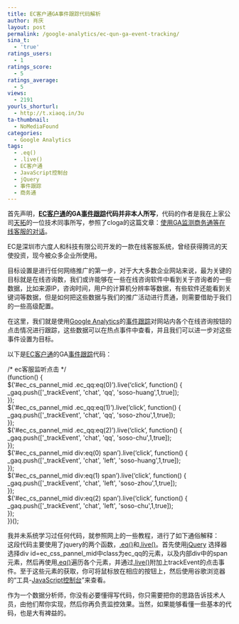 ```yaml
---
title: EC客户通GA事件跟踪代码解析
author: 肖庆
layout: post
permalink: /google-analytics/ec-qun-ga-event-tracking/
sina_t:
  - 'true'
ratings_users:
  - 1
ratings_score:
  - 5
ratings_average:
  - 5
views:
  - 2191
yourls_shorturl:
  - http://t.xiaoq.in/3u
ta-thumbnail:
  - NoMediaFound
categories:
  - Google Analytics
tags:
  - .eq()
  - .live()
  - EC客户通
  - JavaScript控制台
  - jQuery
  - 事件跟踪
  - 商务通
---
```

首先声明，**<span class='wp_keywordlink_affiliate'><a href="https://xiaoq.in/tag/ec%e5%ae%a2%e6%88%b7%e9%80%9a/" title="查看EC客户通中的全部文章" target="_blank">EC客户通</a></span>的GA<span class='wp_keywordlink_affiliate'><a href="https://xiaoq.in/tag/%e4%ba%8b%e4%bb%b6%e8%b7%9f%e8%b8%aa/" title="查看事件跟踪中的全部文章" target="_blank">事件跟踪</a></span>代码并非本人所写**，代码的作者是我在上家公司<a href="http://www.teamtopseo.com/" title="天拓SEO" target="_blank">天拓</a>的一位技术同事所写，参照了cloga的这篇文章：<a href="http://www.cloga.info/archives/1446.html" title="使用GA监测商务通等在线客服的对话" target="_blank">使用GA监测商务通等在线客服的对话</a>。

EC是深圳市六度人和科技有限公司开发的一款在线客服系统，曾经获得腾讯的天使投资，现今被众多企业所使用。

目标设置是进行任何网络推广的第一步，对于大大多数企业网站来说，最为关键的目标就是在线咨询数，我们或许能够在一些在线咨询软件中看到关于咨询者的一些数据，比如来源IP，咨询时间，用户的计算机分辨率等数据，有些软件还能看到关键词等数据，但是如何把这些数据与我们的推广活动进行贯通，则需要借助于我们的一些高级配置。

在这里，我们就是使用<span class='wp_keywordlink'><a href="https://xiaoq.in/google-analytics/" title="Google Analytics" target="_blank">Google Analytics</a></span>的<span class='wp_keywordlink_affiliate'><a href="https://xiaoq.in/tag/%e4%ba%8b%e4%bb%b6%e8%b7%9f%e8%b8%aa/" title="查看事件跟踪中的全部文章" target="_blank">事件跟踪</a></span>对网站内各个在线咨询按钮的点击情况进行跟踪，这些数据可以在热点事件中查看，并且我们可以进一步对这些事件设置为目标。

以下是<span class='wp_keywordlink_affiliate'><a href="https://xiaoq.in/tag/ec%e5%ae%a2%e6%88%b7%e9%80%9a/" title="查看EC客户通中的全部文章" target="_blank">EC客户通</a></span>的GA<span class='wp_keywordlink_affiliate'><a href="https://xiaoq.in/tag/%e4%ba%8b%e4%bb%b6%e8%b7%9f%e8%b8%aa/" title="查看事件跟踪中的全部文章" target="_blank">事件跟踪</a></span>代码：

/\* ec客服监听点击 \*/  
(function() {  
$(&#8216;#ec\_cs\_pannel\_mid .ec\_qq:eq(0)&#8217;).live(&#8216;click&#8217;, function() {  
\_gaq.push(['\_trackEvent', 'chat', 'qq', 'soso-huang',1,true]);  
});  
$(&#8216;#ec\_cs\_pannel\_mid .ec\_qq:eq(1)&#8217;).live(&#8216;click&#8217;, function() {  
\_gaq.push(['\_trackEvent', 'chat', 'qq', 'soso-zhou',1,true]);  
});  
$(&#8216;#ec\_cs\_pannel\_mid .ec\_qq:eq(2)&#8217;).live(&#8216;click&#8217;, function() {  
\_gaq.push(['\_trackEvent', 'chat', 'qq', 'soso-chu',1,true]);  
});  
$(&#8216;#ec\_cs\_pannel_mid div:eq(0) span&#8217;).live(&#8216;click&#8217;, function() {  
\_gaq.push(['\_trackEvent', 'chat', 'left', 'soso-huang',1,true]);  
});  
$(&#8216;#ec\_cs\_pannel_mid div:eq(1) span&#8217;).live(&#8216;click&#8217;, function() {  
\_gaq.push(['\_trackEvent', 'chat', 'left', 'soso-zhou',1,true]);  
});  
$(&#8216;#ec\_cs\_pannel_mid div:eq(2) span&#8217;).live(&#8216;click&#8217;, function() {  
\_gaq.push(['\_trackEvent', 'chat', 'left', 'soso-chu',1,true]);  
});  
})();

我并未系统学习过任何代码，就参照网上的一些教程，进行了如下通俗解释：  
这段代码主要使用了jquery的两个函数，<a href="http://www.w3school.com.cn/jquery/traversing_eq.asp" title=".eq()" target="_blank">.eq()</a>和<a href="http://www.w3school.com.cn/jquery/event_live.asp" title=".live()" target="_blank">.live()</a>。首先使用<span class='wp_keywordlink_affiliate'><a href="https://xiaoq.in/tag/jquery/" title="查看jQuery中的全部文章" target="_blank">jQuery</a></span> 选择器选择div id=ec\_css\_pannel\_mid中class为ec\_qq的元素，以及内部div中的span元素，然后再使用<span class='wp_keywordlink_affiliate'><a href="https://xiaoq.in/tag/eq/" title="查看.eq()中的全部文章" target="_blank">.eq()</a></span>遍历各个元素，并通过<span class='wp_keywordlink_affiliate'><a href="https://xiaoq.in/tag/live/" title="查看.live()中的全部文章" target="_blank">.live()</a></span>附加上trackEvent的点击事件。至于这些元素的获取，你可将鼠标放在相应的按钮上，然后使用谷歌浏览器的“工具-<span class='wp_keywordlink_affiliate'><a href="https://xiaoq.in/tag/javascript%e6%8e%a7%e5%88%b6%e5%8f%b0/" title="查看JavaScript控制台中的全部文章" target="_blank">JavaScript控制台</a></span>”来查看。

作为一个数据分析师，你没有必要懂得写代码，你只需要把你的思路告诉技术人员，由他们帮你实现，然后你再负责监控效果。当然，如果能够看懂一些基本的代码，也是大有裨益的。